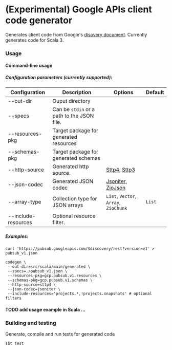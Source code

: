 # (Experimental) Google APIs client code generator

Generates client code from Google's [disovery document](https://developers.google.com/discovery/v1/using).
Currently generates code for Scala 3.

### Usage

#### Command-line usage

##### Configuration parameters (currently supported):

| Configuration       | Description | Options | Default |
| ------------------- | ---------------- | ------- | --- |
| --out-dir           | Ouput directory | | |
| --specs             | Can be `stdin` or a path to the JSON file. | | |
| --resources-pkg     | Target package for generated resources |  | |
| --schemas-pkg       | Target package for generated schemas |  | |
| --http-source       | Generated http source. | [Sttp4](https://sttp.softwaremill.com/en/latest), [Sttp3](https://sttp.softwaremill.com/en/stable) | |
| --json-codec        | Generated JSON codec | [Jsoniter](https://github.com/plokhotnyuk/jsoniter-scala), [ZioJson](https://zio.dev/zio-json)  | |
| --array-type        | Collection type for JSON arrays | `List`, `Vector`, `Array`, `ZioChunk` | `List` |
| --include-resources | Optional resource filter. | | |

##### Examples:

```shell
curl 'https://pubsub.googleapis.com/$discovery/rest?version=v1' > pubsub_v1.json

codegen \
 --out-dir=src/scala/main/generated \
 --specs=./pubsub_v1.json \
 --resources-pkg=gcp.pubsub.v1.resources \
 --schemas-pkg=gcp.pubsub.v1.schemas \
 --http-source=sttp4 \
 --json-codec=jsoniter \
 --include-resources='projects.*,!projects.snapshots' # optional filters
```

#### TODO add usage example in Scala ... 

### Building and testing

Generate, compile and run tests for generated code
```shell
sbt test
```